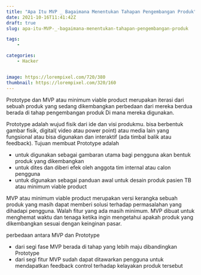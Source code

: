 ```yaml
---
title: "Apa Itu MVP _ Bagaimana Menentukan Tahapan Pengembangan Produk"
date: 2021-10-16T11:41:42Z
draft: true
slug: apa-itu-MVP-_-bagaimana-menentukan-tahapan-pengembangan-produk

tags:
    - 

categories:
    - Hacker


image: https://lorempixel.com/720/380
thumbnail: https://lorempixel.com/320/160
---
```


Prototype dan MVP atau minimum viable product merupakan iterasi dari sebuah produk yang sedang dikembangkan perbedaan dari mereka berdua berada di tahap pengembangan produk Di mana mereka digunakan.

Prototype adalah wujud fisik dari ide dan visi produkmu. bisa berbentuk gambar fisik, digital( video atau power point) atau media lain yang fungsional atau bisa digunakan dan interaktif (ada timbal balik atau feedback). Tujuan membuat Prototype adalah 
- untuk digunakan sebagai gambaran utama bagi pengguna akan bentuk produk yang dikembangkan
-  untuk dites dan diberi efek oleh anggota tim internal atau calon pengguna
-  untuk digunakan sebagai panduan awal untuk desain produk pasien TB atau minimum viable product


MVP atau minimum viable product merupakan versi kerangka sebuah produk yang masih dapat memberi solusi terhadap permasalahan yang dihadapi pengguna. Walah fitur yang ada masih minimum. MVP dibuat untuk menghemat waktu dan tenaga ketika ingin mengetahui apakah produk yang dikembangkan sesuai dengan keinginan pasar.

perbedaan antara MVP dan Prototype 
- dari segi fase MVP berada di tahap yang lebih maju dibandingkan Prototype 
-  dari segi fitur MVP sudah dapat ditawarkan pengguna untuk mendapatkan feedback control terhadap kelayakan produk tersebut